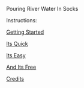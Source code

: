Pouring River Water In Socks

Instructions:

[Getting Started](https://github.com/Zero-Smith/Repo-1/blob/main/Step1.md)

[Its Quick](https://github.com/Zero-Smith/Repo-1/blob/main/Step2.md)

[Its Easy](https://github.com/Zero-Smith/Repo-1/blob/main/Step3.md)

[And Its Free](https://github.com/Zero-Smith/Repo-1/blob/main/Step4.md)

[Credits](https://github.com/Zero-Smith/Repo-1/blob/main/Credits.md)
